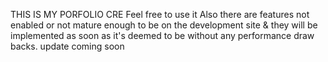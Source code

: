 THIS IS MY PORFOLIO
CRE
Feel free to use it
Also there are features not enabled or not mature enough to be on the development site & they will be implemented as soon as it's deemed to be without any performance draw backs. update coming soon

